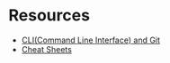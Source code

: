 # Resources

- [CLI(Command Line Interface) and Git](https://github.com/muskrats-2017/Resources/blob/master/docs/cli-and-git.md)
- [Cheat Sheets](https://github.com/muskrats-2017/Resources/blob/master/docs/cheat-sheets.md)
